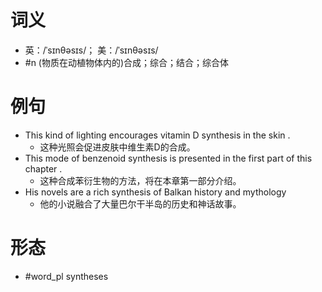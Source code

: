 # 词义
- 英：/ˈsɪnθəsɪs/； 美：/ˈsɪnθəsɪs/
- #n (物质在动植物体内的)合成；综合；结合；综合体
# 例句
- This kind of lighting encourages vitamin D synthesis in the skin .
	- 这种光照会促进皮肤中维生素D的合成。
- This mode of benzenoid synthesis is presented in the first part of this chapter .
	- 这种合成苯衍生物的方法，将在本章第一部分介绍。
- His novels are a rich synthesis of Balkan history and mythology
	- 他的小说融合了大量巴尔干半岛的历史和神话故事。
# 形态
- #word_pl syntheses
